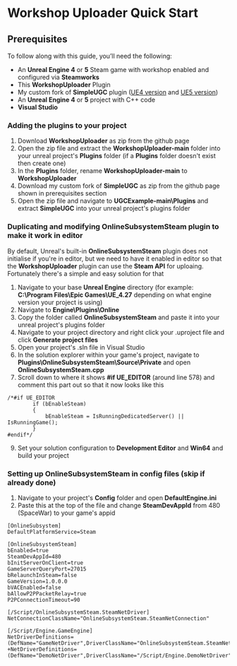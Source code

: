 # Workshop Uploader Quick Start
## Prerequisites
To follow along with this guide, you’ll need the following: 
- An **Unreal Engine 4** or **5** Steam game with workshop enabled and configured via **Steamworks**
- This **WorkshopUploader** Plugin
- My custom fork of **SimpleUGC** plugin ([UE4 version](https://github.com/randomperson189/UGCExample/tree/release-ue4-custom) and [UE5 version](https://github.com/randomperson189/UGCExample/tree/release-ue5-custom))
- An **Unreal Engine 4** or **5** project with C++ code
- **Visual Studio**

### Adding the plugins to your project

1. Download **WorkshopUploader** as zip from the github page
2. Open the zip file and extract the **WorkshopUploader-main** folder into your unreal project's **Plugins** folder (if a **Plugins** folder doesn't exist then create one)
3. In the **Plugins** folder, rename **WorkshopUploader-main** to **WorkshopUploader**
4. Download my custom fork of **SimpleUGC** as zip from the github page shown in prerequisites section
5. Open the zip file and navigate to **UGCExample-main\Plugins** and extract **SimpleUGC** into your unreal project's plugins folder

### Duplicating and modifying OnlineSubsystemSteam plugin to make it work in editor
By default, Unreal's built-in **OnlineSubsystemSteam** plugin does not initialise if you're in editor, but we need to have it enabled in editor so that the **WorkshopUploader** plugin can use the **Steam API** for uploaing. Fortunately there's a simple and easy solution for that

1. Navigate to your base **Unreal Engine** directory (for example: **C:\Program Files\Epic Games\UE_4.27** depending on what engine version your project is using)
2. Navigate to **Engine\Plugins\Online**
3. Copy the folder called **OnlineSubsystemSteam** and paste it into your unreal project's plugins folder
4. Navigate to your project directory and right click your .uproject file and click **Generate project files**
5. Open your project's .sln file in Visual Studio
6. In the solution explorer within your game's project, navigate to **Plugins\OnlineSubsystemSteam\Source\Private** and open **OnlineSubsystemSteam.cpp**
7. Scroll down to where it shows **#if UE_EDITOR** (around line 578) and comment this part out so that it now looks like this
```
/*#if UE_EDITOR
		if (bEnableSteam)
		{
			bEnableSteam = IsRunningDedicatedServer() || IsRunningGame();
		}
#endif*/
```
9. Set your solution configuration to **Development Editor** and **Win64** and build your project

### Setting up OnlineSubsystemSteam in config files (skip if already done)

1. Navigate to your project's **Config** folder and open **DefaultEngine.ini**
2. Paste this at the top of the file and change **SteamDevAppId** from 480 (SpaceWar) to your game's appid
```
[OnlineSubsystem]
DefaultPlatformService=Steam

[OnlineSubsystemSteam]
bEnabled=true
SteamDevAppId=480
bInitServerOnClient=true
GameServerQueryPort=27015
bRelaunchInSteam=false
GameVersion=1.0.0.0
bVACEnabled=false
bAllowP2PPacketRelay=true
P2PConnectionTimeout=90

[/Script/OnlineSubsystemSteam.SteamNetDriver]
NetConnectionClassName="OnlineSubsystemSteam.SteamNetConnection"

[/Script/Engine.GameEngine]
NetDriverDefinitions=(DefName="GameNetDriver",DriverClassName="OnlineSubsystemSteam.SteamNetDriver",DriverClassNameFallback="OnlineSubsystemUtils.IpNetDriver")
+NetDriverDefinitions=(DefName="DemoNetDriver",DriverClassName="/Script/Engine.DemoNetDriver",DriverClassNameFallback="/Script/Engine.DemoNetDriver")
```

